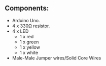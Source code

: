 ## Components:
- Arduino Uno.
- 4 x 330Ω resistor.
- 4 x LED
  - 1 x red
  - 1 x green
  - 1 x yellow
  - 1 x white
- Male-Male Jumper wires/Solid Core Wires